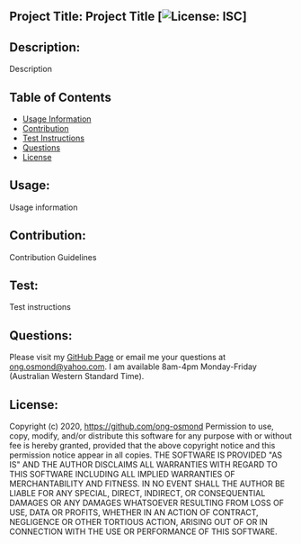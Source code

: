 ## Project Title: Project Title [![License: ISC](https://img.shields.io/badge/License-ISC-blue.svg)] 

## Description: 
Description 

## Table of Contents 
* [Usage Information](#Usage) 
* [Contribution](#Contribution) 
* [Test Instructions](#Test) 
* [Questions](#Questions) 
* [License](#License)  

## Usage: 
Usage information 

## Contribution: 
Contribution Guidelines 

## Test: 
Test instructions 

## Questions: 
 Please visit my [GitHub Page](https://github.com/ong-osmond/) or email me your questions at ong.osmond@yahoo.com. I am available 8am-4pm Monday-Friday (Australian Western Standard Time). 

## License: 
Copyright (c) 2020, https://github.com/ong-osmond
            Permission to use, copy, modify, and/or distribute this software for any purpose with or without fee is hereby granted, provided that the above copyright notice and this permission notice appear in all copies.
            THE SOFTWARE IS PROVIDED "AS IS" AND THE AUTHOR DISCLAIMS ALL WARRANTIES WITH REGARD TO THIS SOFTWARE INCLUDING ALL IMPLIED WARRANTIES OF MERCHANTABILITY AND FITNESS. IN NO EVENT SHALL THE AUTHOR BE LIABLE FOR ANY SPECIAL, DIRECT, INDIRECT, OR CONSEQUENTIAL DAMAGES OR ANY DAMAGES WHATSOEVER RESULTING FROM LOSS OF USE, DATA OR PROFITS, WHETHER IN AN ACTION OF CONTRACT, NEGLIGENCE OR OTHER TORTIOUS ACTION, ARISING OUT OF OR IN CONNECTION WITH THE USE OR PERFORMANCE OF THIS SOFTWARE. 